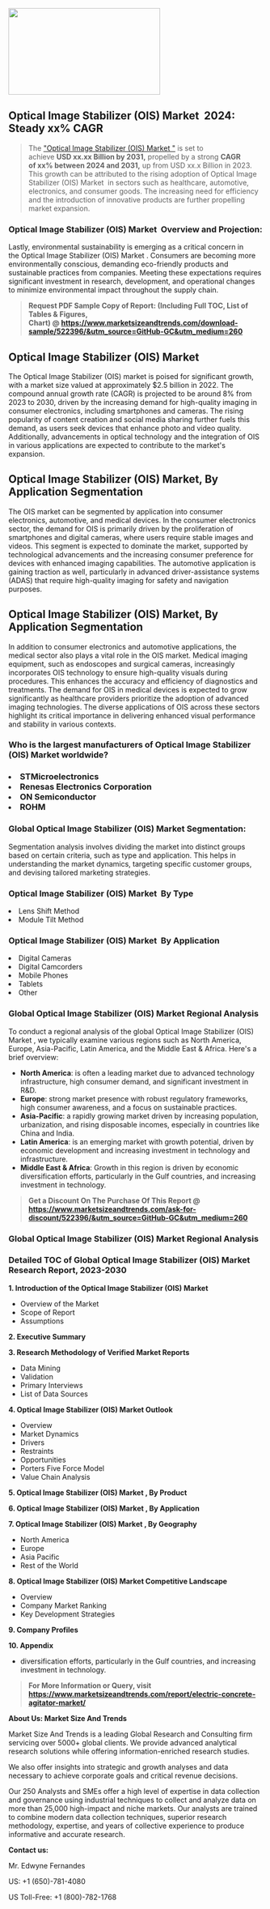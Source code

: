 <p><img class="alignnone size-medium wp-image-20088" src="https://ffe5etoiles.com/wp-content/uploads/2024/12/MST1-300x171.png" alt="" width="300" height="171" /></p><h2 id="ember46" class="ember-view reader-text-block__heading-2">Optical Image Stabilizer (OIS) Market &nbsp;2024: Steady&nbsp;xx% CAGR</h2><blockquote id="ember47" class="ember-view reader-text-block__blockquote">The&nbsp;<a class="app-aware-link " href="https://www.marketsizeandtrends.com/download-sample/522396/&utm_source=GitHub-GC&utm_medium=260" target="_blank" data-test-app-aware-link="">"Optical Image Stabilizer (OIS) Market "</a>&nbsp;is set to achieve&nbsp;<strong>USD&nbsp;xx.xx&nbsp;Billion by 2031,</strong>&nbsp;propelled by a strong&nbsp;<strong>CAGR of&nbsp;xx% between 2024 and 2031,</strong>&nbsp;up from USD xx.x Billion in 2023. This growth can be attributed to the rising adoption of&nbsp;Optical Image Stabilizer (OIS) Market &nbsp;in sectors such as healthcare, automotive, electronics, and consumer goods. The increasing need for efficiency and the introduction of innovative products are further propelling market expansion.</blockquote><h3 id="ember48" class="ember-view reader-text-block__heading-3">Optical Image Stabilizer (OIS) Market &nbsp;Overview and Projection:</h3><p id="ember49" class="ember-view reader-text-block__paragraph">Lastly, environmental sustainability is emerging as a critical concern in the&nbsp;Optical Image Stabilizer (OIS) Market . Consumers are becoming more environmentally conscious, demanding eco-friendly products and sustainable practices from companies. Meeting these expectations requires significant investment in research, development, and operational changes to minimize environmental impact throughout the supply chain.</p><blockquote id="ember50" class="ember-view reader-text-block__blockquote"><strong>Request PDF Sample Copy of Report: (Including Full TOC, List of Tables &amp; Figures, Chart)&nbsp;@&nbsp;<strong><a href="https://www.marketsizeandtrends.com/download-sample/522396/&utm_source=GitHub-GC&utm_medium=260" target="_blank">https://www.marketsizeandtrends.com/download-sample/522396/&utm_source=GitHub-GC&utm_medium=260</a></strong></strong></blockquote><h3 class=""> <h2>Optical Image Stabilizer (OIS) Market</h2><p>The Optical Image Stabilizer (OIS) market is poised for significant growth, with a market size valued at approximately $2.5 billion in 2022. The compound annual growth rate (CAGR) is projected to be around 8% from 2023 to 2030, driven by the increasing demand for high-quality imaging in consumer electronics, including smartphones and cameras. The rising popularity of content creation and social media sharing further fuels this demand, as users seek devices that enhance photo and video quality. Additionally, advancements in optical technology and the integration of OIS in various applications are expected to contribute to the market's expansion.</p><h2>Optical Image Stabilizer (OIS) Market, By Application Segmentation</h2><p>The OIS market can be segmented by application into consumer electronics, automotive, and medical devices. In the consumer electronics sector, the demand for OIS is primarily driven by the proliferation of smartphones and digital cameras, where users require stable images and videos. This segment is expected to dominate the market, supported by technological advancements and the increasing consumer preference for devices with enhanced imaging capabilities. The automotive application is gaining traction as well, particularly in advanced driver-assistance systems (ADAS) that require high-quality imaging for safety and navigation purposes.</p><h2>Optical Image Stabilizer (OIS) Market, By Application Segmentation</h2><p>In addition to consumer electronics and automotive applications, the medical sector also plays a vital role in the OIS market. Medical imaging equipment, such as endoscopes and surgical cameras, increasingly incorporates OIS technology to ensure high-quality visuals during procedures. This enhances the accuracy and efficiency of diagnostics and treatments. The demand for OIS in medical devices is expected to grow significantly as healthcare providers prioritize the adoption of advanced imaging technologies. The diverse applications of OIS across these sectors highlight its critical importance in delivering enhanced visual performance and stability in various contexts.</p></h3><h3 id="" class="">Who is the largest manufacturers of&nbsp;Optical Image Stabilizer (OIS) Market worldwide?</h3><h3 class=""></Li><Li>STMicroelectronics</Li><Li> Renesas Electronics Corporation</Li><Li> ON Semiconductor</Li><Li> ROHM</h3><h3 id="ember53" class="ember-view reader-text-block__heading-3">Global&nbsp;Optical Image Stabilizer (OIS) Market Segmentation:</h3><p id="ember54" class="ember-view reader-text-block__paragraph">Segmentation analysis involves dividing the market into distinct groups based on certain criteria, such as type and application. This helps in understanding the market dynamics, targeting specific customer groups, and devising tailored marketing strategies.</p><h3 id="" class="">Optical Image Stabilizer (OIS) Market &nbsp;By Type</h3><p></Li><Li>Lens Shift Method</Li><Li> Module Tilt Method</p><h3 id="" class="">Optical Image Stabilizer (OIS) Market &nbsp;By Application</h3><p class=""></Li><Li>Digital Cameras</Li><Li> Digital Camcorders</Li><Li> Mobile Phones</Li><Li> Tablets</Li><Li> Other</p><h3 id="ember62" class="ember-view reader-text-block__heading-3">Global Optical Image Stabilizer (OIS) Market Regional Analysis</h3><p id="ember63" class="ember-view reader-text-block__paragraph">To conduct a regional analysis of the global Optical Image Stabilizer (OIS) Market , we typically examine various regions such as North America, Europe, Asia-Pacific, Latin America, and the Middle East &amp; Africa. Here's a brief overview:</p><ul><li><strong>North America</strong>: is often a leading market due to advanced technology infrastructure, high consumer demand, and significant investment in R&amp;D.</li><li><strong>Europe</strong>: strong market presence with robust regulatory frameworks, high consumer awareness, and a focus on sustainable practices.</li><li><strong>Asia-Pacific</strong>: a rapidly growing market driven by increasing population, urbanization, and rising disposable incomes, especially in countries like China and India.</li><li><strong>Latin America</strong>: is an emerging market with growth potential, driven by economic development and increasing investment in technology and infrastructure.</li><li><strong>Middle East &amp; Africa</strong>: Growth in this region is driven by economic diversification efforts, particularly in the Gulf countries, and increasing investment in technology.</li></ul><blockquote id="ember61" class="ember-view reader-text-block__blockquote"><strong>Get a Discount On The Purchase Of This Report @ <strong><a href="https://html-cleaner.com/" target="">https://www.marketsizeandtrends.com/ask-for-discount/522396/&utm_source=GitHub-GC&utm_medium=260</a></strong></strong></blockquote><h3 id="ember62" class="ember-view reader-text-block__heading-3">Global Optical Image Stabilizer (OIS) Market Regional Analysis</h3><h3 id="" class="">Detailed TOC of Global Optical Image Stabilizer (OIS) Market Research Report, 2023-2030</h3><p id="" class=""><strong>1. Introduction of the Optical Image Stabilizer (OIS) Market </strong></p><ul><li>Overview of the Market</li><li>Scope of Report</li><li>Assumptions</li></ul><p id="" class=""><strong>2. Executive Summary</strong></p><p id="" class=""><strong>3. Research Methodology of Verified Market Reports</strong></p><ul><li>Data Mining</li><li>Validation</li><li>Primary Interviews</li><li>List of Data Sources</li></ul><p id="" class=""><strong>4. Optical Image Stabilizer (OIS) Market Outlook</strong></p><ul><li>Overview</li><li>Market Dynamics</li><li>Drivers</li><li>Restraints</li><li>Opportunities</li><li>Porters Five Force Model</li><li>Value Chain Analysis</li></ul><p id="" class=""><strong>5. Optical Image Stabilizer (OIS) Market , By Product</strong></p><p id="" class=""><strong>6. Optical Image Stabilizer (OIS) Market , By Application</strong></p><p id="" class=""><strong>7. Optical Image Stabilizer (OIS) Market , By Geography</strong></p><ul><li>North America</li><li>Europe</li><li>Asia Pacific</li><li>Rest of the World</li></ul><p id="" class=""><strong>8. Optical Image Stabilizer (OIS) Market Competitive Landscape</strong></p><ul><li>Overview</li><li>Company Market Ranking</li><li>Key Development Strategies</li></ul><p id="" class=""><strong>9. Company Profiles</strong></p><p id="" class=""><strong>10. Appendix</strong></p><ul><li>diversification efforts, particularly in the Gulf countries, and increasing investment in technology.</li></ul><blockquote id="ember65" class="ember-view reader-text-block__blockquote"><strong>For More Information or Query, visit <strong><strong><a href="https://html-cleaner.com/" target="">https://www.marketsizeandtrends.com/report/electric-concrete-agitator-market/</a></strong></strong></strong></blockquote><p id="" class=""><strong>About Us: Market Size And Trends</strong></p><p id="" class="">Market Size And Trends is a leading Global Research and Consulting firm servicing over 5000+ global clients. We provide advanced analytical research solutions while offering information-enriched research studies.</p><p id="" class="">We also offer insights into strategic and growth analyses and data necessary to achieve corporate goals and critical revenue decisions.</p><p id="" class="">Our 250 Analysts and SMEs offer a high level of expertise in data collection and governance using industrial techniques to collect and analyze data on more than 25,000 high-impact and niche markets. Our analysts are trained to combine modern data collection techniques, superior research methodology, expertise, and years of collective experience to produce informative and accurate research.</p><p id="" class=""><strong>Contact us:</strong></p><p id="" class="">Mr. Edwyne Fernandes</p><p id="" class="">US: +1 (650)-781-4080</p><p id="" class="">US Toll-Free: +1 (800)-782-1768</p>
